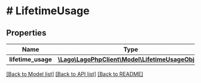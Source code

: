 # # LifetimeUsage

## Properties

Name | Type | Description | Notes
------------ | ------------- | ------------- | -------------
**lifetime_usage** | [**\Lago\LagoPhpClient\Model\LifetimeUsageObject**](LifetimeUsageObject.md) |  |

[[Back to Model list]](../../README.md#models) [[Back to API list]](../../README.md#endpoints) [[Back to README]](../../README.md)
